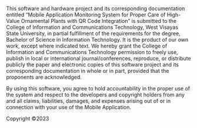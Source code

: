 This software and hardware project and its corresponding documentation entitled “Mobile Application Monitoring System for Proper Care of High-Value Ornamental Plants with QR Code Integration” is submitted to the College of Information and Communications Technology, West Visayas State University, in partial fulfillment of the requirements for the degree, Bachelor of Science in Information Technology. It is the product of our own work, except where indicated text.
We hereby grant the College of Information and Communications Technology permission to freely use, publish in local or international journal/conferences, reproduce, or distribute publicly the paper and electronic copies of this software project and its corresponding documentation in whole or in part, provided that the proponents are acknowledged.

By using this software, you agree to hold accountability in the proper use of the system and respect to the developers and copyright holders from any and all claims, liabilities, damages, and expenses arising out of or in connection with your use of the Mobile Application.


Copyright ©2023
